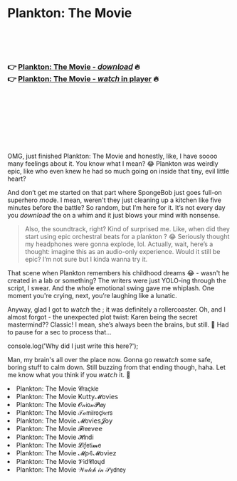 <h1>Plankton: The Movie</h1>

<br><br><br>

<h3>👉 <a href="https://Jesses-unvinlifi1984.github.io/tcxdupbbqj/">Plankton: The Movie - 𝘥𝘰𝘸𝘯𝘭𝘰𝘢𝘥</a> 🔥<br>
👉 <a href="https://Jesses-unvinlifi1984.github.io/tcxdupbbqj/">Plankton: The Movie - 𝘸𝘢𝘵𝘤𝘩 in player</a> 🔥
</h3>



<br><br><br><br><br><br><br>


OMG, just finished Plankton: The Movie and honestly, like, I have soooo many feelings about it. You know what I mean? 😂 Plankton was weirdly epic, like who even knew he had so much going on inside that tiny, evil little heart? 

And don’t get me started on that part where SpongeBob just goes full-on superhero 𝘮𝘰𝘥e. I mean, weren't they just cleaning up a kitchen like five minutes before the battle? So random, but I’m here for it. It’s not every day you 𝘥𝘰𝘸𝘯𝘭𝘰𝘢𝘥 the   on a whim and it just blows your mind with nonsense. 

> Also, the soundtrack, right? Kind of surprised me. Like, when did they start using epic orchestral beats for a plankton  ? 😂 Seriously thought my headphones were gonna explode, lol. Actually, wait, here’s a thought: imagine this as an audio-only experience. Would it still be epic? I’m not sure but I kinda wanna try it.

That scene when Plankton remembers his childhood dreams 😂 - wasn't he created in a lab or something? The writers were just YOLO-ing through the script, I swear. And the whole emotional swing gave me whiplash. One moment you're crying, next, you’re laughing like a lunatic.

Anyway, glad I got to 𝘸𝘢𝘵𝘤𝘩 the  ; it was definitely a rollercoaster. Oh, and I almost forgot - the unexpected plot twist: Karen being the secret mastermind?? Classic! I mean, she’s always been the brains, but still. 🤯 Had to pause for a sec to process that...

console.log('Why did I just write this here?');

Man, my brain's all over the place now. Gonna go re𝘸𝘢𝘵𝘤𝘩 some safe, boring stuff to calm down. Still buzzing from that ending though, haha. Let me know what you think if you 𝘸𝘢𝘵𝘤𝘩 it. 🍿

<li>Plankton: The Movie 𝓒𝗋𝖺ç𝗄𝗅𝖾</li>
<li>Plankton: The Movie Ҝ𝗎𝗍𝗍𝗒𝓜𝗈ν𝗂𝖾𝗌</li>
<li>Plankton: The Movie 𝓞𝓃𝗂𝗈𝓃𝓟𝗅𝖆𝗒</li>
<li>Plankton: The Movie 𝒯𝒶𝗆𝗂𝗅𝗋𝗈ç𝗄𝑒𝗋𝗌</li>
<li>Plankton: The Movie 𝓜𝗈ν𝗂𝖾𝗌𝓙𝗈𝗒</li>
<li>Plankton: The Movie 𝓕𝗋𝖾𝖾ν𝖾𝖾</li>
<li>Plankton: The Movie 𝓗𝗂𝗇ԁ𝗂</li>
<li>Plankton: The Movie 𝓛𝗂ƒ𝖾𝗍𝗂𝓶𝖾</li>
<li>Plankton: The Movie 𝓜ρ𝟜𝓜𝗈ν𝗂𝖾𝗓</li>
<li>Plankton: The Movie 𝓥𝗂ԁ𝓒𝗅𝗈ųԁ</li>
<li>Plankton: The Movie 𝒲𝒶𝓉𝒸𝒽 𝒾𝓃 𝒮𝗒𝖽𝗇𝖾𝗒</li>

